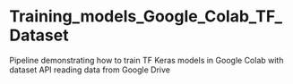 # Training_models_Google_Colab_TF_Dataset
Pipeline demonstrating how to train TF Keras models in Google Colab with dataset API reading data from Google Drive
